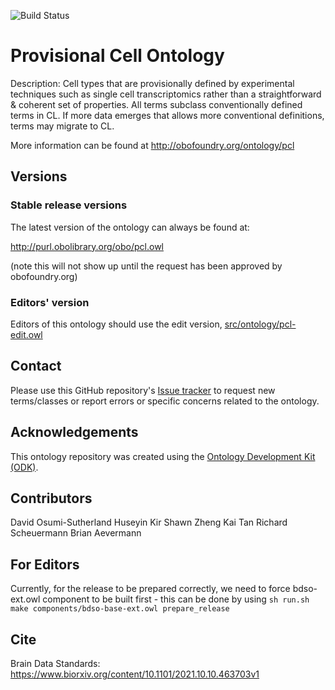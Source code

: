 
![Build Status](https://github.com/obophenotype/provisional_cell_ontology/workflows/CI/badge.svg)
# Provisional Cell Ontology

Description: Cell types that are provisionally defined by experimental techniques such as single cell transcriptomics rather than a straightforward & coherent set of properties. All terms subclass conventionally defined terms in CL. If more data emerges that allows more conventional definitions, terms may migrate to CL.

More information can be found at http://obofoundry.org/ontology/pcl

## Versions

### Stable release versions

The latest version of the ontology can always be found at:

http://purl.obolibrary.org/obo/pcl.owl

(note this will not show up until the request has been approved by obofoundry.org)

### Editors' version

Editors of this ontology should use the edit version, [src/ontology/pcl-edit.owl](src/ontology/pcl-edit.owl)

## Contact

Please use this GitHub repository's [Issue tracker](https://github.com/obophenotype/provisional_cell_ontology/issues) to request new terms/classes or report errors or specific concerns related to the ontology.

## Acknowledgements

This ontology repository was created using the [Ontology Development Kit (ODK)](https://github.com/INCATools/ontology-development-kit).

## Contributors

David Osumi-Sutherland 
Huseyin Kir
Shawn Zheng Kai Tan
Richard Scheuermann
Brian Aevermann 

## For Editors

Currently, for the release to be prepared correctly, we need to force bdso-ext.owl component to be built first - this can be done by using `sh run.sh make components/bdso-base-ext.owl prepare_release`

## Cite

Brain Data Standards: https://www.biorxiv.org/content/10.1101/2021.10.10.463703v1
